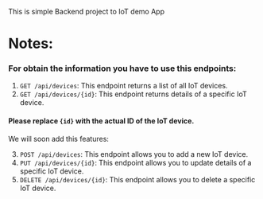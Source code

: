 This is simple Backend project to IoT demo App

# Notes: 

### For obtain the information you have to use this endpoints: 

1. `GET /api/devices`: This endpoint returns a list of all IoT devices.
2. `GET /api/devices/{id}`: This endpoint returns details of a specific IoT device.

#### Please replace `{id}` with the actual ID of the IoT device.

We will soon add this features: 

3. `POST /api/devices`: This endpoint allows you to add a new IoT device.
4. `PUT /api/devices/{id}`: This endpoint allows you to update details of a specific IoT device.
5. `DELETE /api/devices/{id}`: This endpoint allows you to delete a specific IoT device.